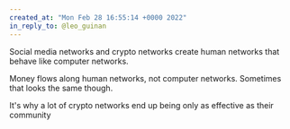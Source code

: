 ```yaml
---
created_at: "Mon Feb 28 16:55:14 +0000 2022"
in_reply_to: @leo_guinan
---
```


Social media networks and crypto networks create human networks that behave like computer networks.

Money flows along human networks, not computer networks. Sometimes that looks the same though.

It's why a lot of crypto networks end up being only as effective as their community